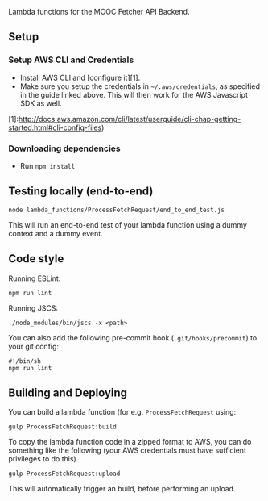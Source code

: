 Lambda functions for the MOOC Fetcher API Backend.

## Setup

### Setup AWS CLI and Credentials
* Install AWS CLI and [configure it][1].
* Make sure you setup the credentials in `~/.aws/credentials`, as specified in the guide linked above. This will then work for the AWS Javascript SDK as well.

[1]:http://docs.aws.amazon.com/cli/latest/userguide/cli-chap-getting-started.html#cli-config-files)

### Downloading dependencies
* Run `npm install`

## Testing locally (end-to-end)

```
node lambda_functions/ProcessFetchRequest/end_to_end_test.js
```

This will run an end-to-end test of your lambda function using a dummy context and a dummy event.

## Code style
Running ESLint:

```
npm run lint
```

Running JSCS:

```
./node_modules/bin/jscs -x <path>
```

You can also add the following pre-commit hook (`.git/hooks/precommit`) to your git config:

```
#!/bin/sh
npm run lint
```

## Building and Deploying

You can build a lambda function (for e.g. `ProcessFetchRequest` using:

```
gulp ProcessFetchRequest:build
```

To copy the lambda function code in a zipped format to AWS, you can do something like the following (your AWS credentials must have sufficient privileges to do this).

```
gulp ProcessFetchRequest:upload
```

This will automatically trigger an build, before performing an upload.

